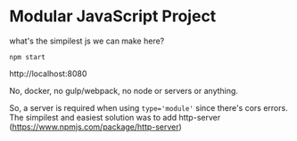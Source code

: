 # Modular JavaScript Project
what's the simpilest js we can make here?

`npm start`


http://localhost:8080



No, docker, no gulp/webpack, no node or servers or anything. 


So, a server is required when using `type='module'` since there's cors errors. The simpilest and easiest solution was to add http-server (https://www.npmjs.com/package/http-server)


